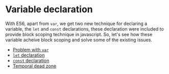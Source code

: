 # Variable declaration

With ES6, apart from `var`, we get two new technique for declaring a variable, the `let` and `const` declarations, these declaration were included to provide block scoping technique in javascript. So, let's see how these variable acheive block scoping and solve some of the existing issues.

* [Problem with `var`](https://github.com/anirudh-modi/JS-essentials/blob/master/ES2015/Variable-and-scoping/var%20issue.md)
* [`let` declaration](https://github.com/anirudh-modi/JS-essentials/blob/master/ES2015/Variable-and-scoping/let.md)
* [`const` declaration](https://github.com/anirudh-modi/JS-essentials/blob/master/ES2015/Variable-and-scoping/const.md)
* [Temporal dead zone](https://github.com/anirudh-modi/JS-essentials/blob/master/ES2015/Variable-and-scoping/Temporal%20dead%20zone.md)
